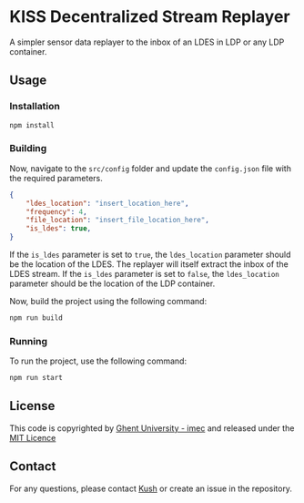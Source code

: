 # KISS Decentralized Stream Replayer

A simpler sensor data replayer to the inbox of an LDES in LDP or any LDP container.

## Usage

### Installation

```bash
npm install
```

### Building

Now, navigate to the `src/config` folder and update the `config.json` file with the required parameters.

```json
{
    "ldes_location": "insert_location_here",
    "frequency": 4,
    "file_location": "insert_file_location_here",
    "is_ldes": true,
}
```

If the `is_ldes` parameter is set to `true`, the `ldes_location` parameter should be the location of the LDES. The replayer will itself extract the inbox of the LDES stream.  If the `is_ldes` parameter is set to `false`, the `ldes_location` parameter should be the location of the LDP container.

Now, build the project using the following command:

```bash
npm run build
```

### Running

To run the project, use the following command:

```bash
npm run start
```

## License

This code is copyrighted by [Ghent University - imec](https://www.ugent.be/ea/idlab/en) and released under the [MIT Licence](./LICENCE.md) 

## Contact

For any questions, please contact [Kush](mailto:kushagrasingh.bisen@ugent.be) or create an issue in the repository.